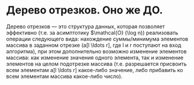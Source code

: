 # Дерево отрезков. Оно же ДО.
Дерево отрезков — это структура данных, которая позволяет эффективно 
(т.е. за асимптотику $\mathcal{O} (\log n)) реализовать операции следующего вида: нахождение суммы/минимума элементов массива в заданном отрезке (a[l \ldots r], где l и r поступают на вход алгоритма), при этом дополнительно возможно изменение элементов массива: как изменение значения одного элемента, так и изменение элементов на целом подотрезке массива (т.е. разрешается присвоить всем элементам a[l \ldots r] какое-либо значение, либо прибавить ко всем элементам массива какое-либо число).
